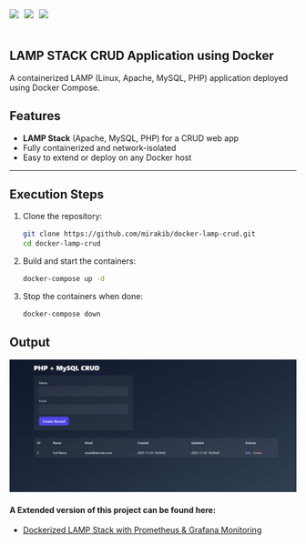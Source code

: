 <div style="display: flex; align-items: center; gap: 10px;">
  <img src="https://skillicons.dev/icons?i=linux" style="height: 40px;"/>
  <img src="https://cdn.jsdelivr.net/gh/devicons/devicon@latest/icons/apache/apache-original.svg" style="height: 40px;"/>
  <img src="https://skillicons.dev/icons?i=mysql,php,prometheus,grafana,docker" style="height: 40px;"/>  
</div>

## LAMP STACK CRUD Application using Docker

A containerized LAMP (Linux, Apache, MySQL, PHP) application deployed using Docker Compose.


## Features

- **LAMP Stack** (Apache, MySQL, PHP) for a CRUD web app  
- Fully containerized and network-isolated  
- Easy to extend or deploy on any Docker host  

---
## Execution Steps

1. Clone the repository:

   ```bash
   git clone https://github.com/mirakib/docker-lamp-crud.git
   cd docker-lamp-crud
   ```

2. Build and start the containers:

   ```bash
   docker-compose up -d
   ```

3. Stop the containers when done:

   ```bash
   docker-compose down
   ```

## Output

![lamp-crud-output-image](image-1.png)


#### A Extended version of this project can be found here:

- [Dockerized LAMP Stack with Prometheus & Grafana Monitoring](https://github.com/mirakib/dockerize-lamp-monitoring-stack)

